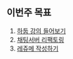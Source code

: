 ## 이번주 목표

1. [하둡 강의 들어보기](https://github.com/mingdyuo/Let-me-be-a-BE-developer/blob/main/Server/%5B%EA%B0%95%EC%9D%98%5D%20%EB%B9%85%EB%8D%B0%EC%9D%B4%ED%84%B0%20%EB%B6%84%EC%82%B0%EC%BB%B4%ED%93%A8%ED%8C%85.md)
2. [채팅서버 리팩토링](https://github.com/mingdyuo/TCP-socket-chatting-server)
3. [레쥬메 작성하기](https://user-images.githubusercontent.com/41130448/115145849-b35dc800-a08e-11eb-8d38-6222032b5a70.png)

